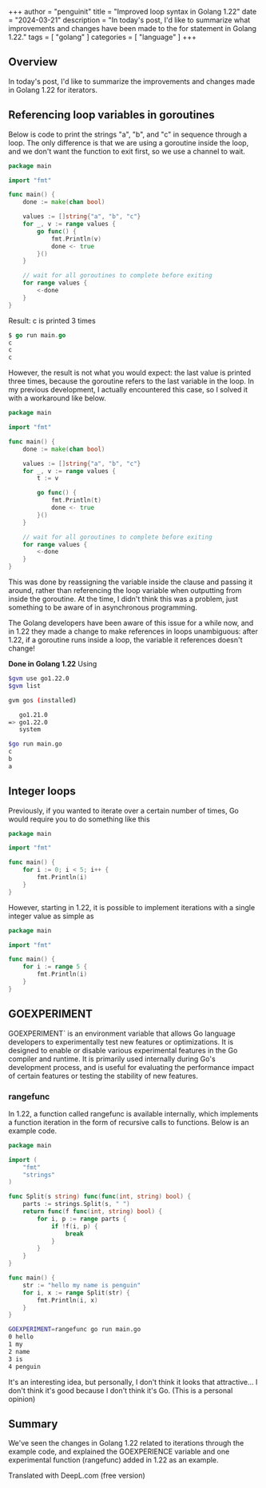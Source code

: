 +++
author = "penguinit"
title = "Improved loop syntax in Golang 1.22"
date = "2024-03-21"
description = "In today's post, I'd like to summarize what improvements and changes have been made to the for statement in Golang 1.22."
tags = [
"golang"
]
categories = [
"language"
]
+++

## Overview

In today's post, I'd like to summarize the improvements and changes made in Golang 1.22 for iterators.

## Referencing loop variables in goroutines

Below is code to print the strings "a", "b", and "c" in sequence through a loop. The only difference is that we are using a goroutine inside the loop, and we don't want the function to exit first, so we use a channel to wait.

```go
package main

import "fmt"

func main() {
	done := make(chan bool)

	values := []string{"a", "b", "c"}
	for _, v := range values {
		go func() {
			fmt.Println(v)
			done <- true
		}()
	}

	// wait for all goroutines to complete before exiting
	for range values {
		<-done
	}
}
```

Result: c is printed 3 times
```go
$ go run main.go
c
c
c
```

However, the result is not what you would expect: the last value is printed three times, because the goroutine refers to the last variable in the loop. In my previous development, I actually encountered this case, so I solved it with a workaround like below.

```go
package main

import "fmt"

func main() {
	done := make(chan bool)

	values := []string{"a", "b", "c"}
	for _, v := range values {
		t := v

		go func() {
			fmt.Println(t)
			done <- true
		}()
	}

	// wait for all goroutines to complete before exiting
	for range values {
		<-done
	}
}
```

This was done by reassigning the variable inside the clause and passing it around, rather than referencing the loop variable when outputting from inside the goroutine. At the time, I didn't think this was a problem, just something to be aware of in asynchronous programming.

The Golang developers have been aware of this issue for a while now, and in 1.22 they made a change to make references in loops unambiguous: after 1.22, if a goroutine runs inside a loop, the variable it references doesn't change!

**Done in Golang 1.22** Using

```bash
$gvm use go1.22.0
$gvm list

gvm gos (installed)

   go1.21.0
=> go1.22.0
   system

$go run main.go
c
b
a
```

## Integer loops

Previously, if you wanted to iterate over a certain number of times, Go would require you to do something like this

```go
package main

import "fmt"

func main() {
	for i := 0; i < 5; i++ {
		fmt.Println(i)
	}
}
```

However, starting in 1.22, it is possible to implement iterations with a single integer value as simple as

```go
package main

import "fmt"

func main() {
	for i := range 5 {
		fmt.Println(i)
	}
}

```

## GOEXPERIMENT

GOEXPERIMENT` is an environment variable that allows Go language developers to experimentally test new features or optimizations. It is designed to enable or disable various experimental features in the Go compiler and runtime. It is primarily used internally during Go's development process, and is useful for evaluating the performance impact of certain features or testing the stability of new features.

### rangefunc

In 1.22, a function called rangefunc is available internally, which implements a function iteration in the form of recursive calls to functions. Below is an example code.

```go
package main

import (
	"fmt"
	"strings"
)

func Split(s string) func(func(int, string) bool) {
	parts := strings.Split(s, " ")
	return func(f func(int, string) bool) {
		for i, p := range parts {
			if !f(i, p) {
				break
			}
		}
	}
}

func main() {
	str := "hello my name is penguin"
	for i, x := range Split(str) {
		fmt.Println(i, x)
	}
}

```

```bash
GOEXPERIMENT=rangefunc go run main.go
0 hello
1 my
2 name
3 is
4 penguin
```

It's an interesting idea, but personally, I don't think it looks that attractive... I don't think it's good because I don't think it's Go. (This is a personal opinion)

## Summary

We've seen the changes in Golang 1.22 related to iterations through the example code, and explained the GOEXPERIENCE variable and one experimental function (rangefunc) added in 1.22 as an example.

Translated with DeepL.com (free version)